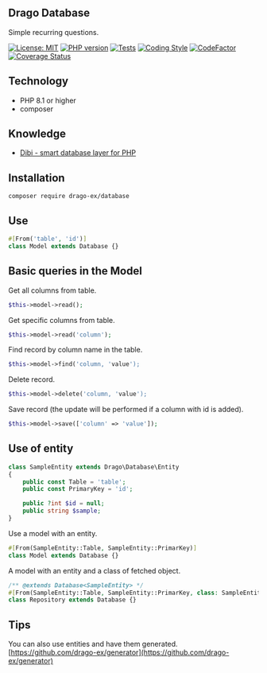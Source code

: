 ## Drago Database
Simple recurring questions.

[![License: MIT](https://img.shields.io/badge/License-MIT-yellow.svg)](https://raw.githubusercontent.com/drago-ex/database/master/license.md)
[![PHP version](https://badge.fury.io/ph/drago-ex%2Fdatabase.svg)](https://badge.fury.io/ph/drago-ex%2Fdatabase)
[![Tests](https://github.com/drago-ex/database/actions/workflows/tests.yml/badge.svg)](https://github.com/drago-ex/database/actions/workflows/tests.yml)
[![Coding Style](https://github.com/drago-ex/database/actions/workflows/coding-style.yml/badge.svg)](https://github.com/drago-ex/database/actions/workflows/coding-style.yml)
[![CodeFactor](https://www.codefactor.io/repository/github/drago-ex/database/badge)](https://www.codefactor.io/repository/github/drago-ex/database)
[![Coverage Status](https://coveralls.io/repos/github/drago-ex/database/badge.svg?branch=master)](https://coveralls.io/github/drago-ex/database?branch=master)

## Technology
- PHP 8.1 or higher
- composer

## Knowledge
- [Dibi - smart database layer for PHP](https://github.com/dg/dibi)

## Installation
```
composer require drago-ex/database
```

## Use
```php
#[From('table', 'id')]
class Model extends Database {}
```

## Basic queries in the Model

Get all columns from table.
```php
$this->model->read();
```

Get specific columns from table.
```php
$this->model->read('column');
```

Find record by column name in the table.
```php
$this->model->find('column, 'value');
```

Delete record.
```php
$this->model->delete('column, 'value');
```

Save record (the update will be performed if a column with id is added).
```php
$this->model->save(['column' => 'value']);
```

## Use of entity
```php
class SampleEntity extends Drago\Database\Entity
{
	public const Table = 'table';
	public const PrimaryKey = 'id';

	public ?int $id = null;
	public string $sample;
}
```

Use a model with an entity.
```php
#[From(SampleEntity::Table, SampleEntity::PrimarKey)]
class Model extends Database {}
```

A model with an entity and a class of fetched object.
```php
/** @extends Database<SampleEntity> */
#[From(SampleEntity::Table, SampleEntity::PrimarKey, class: SampleEntity::class)]
class Repository extends Database {}
```

## Tips
You can also use entities and have them generated. [https://github.com/drago-ex/generator](https://github.com/drago-ex/generator)
